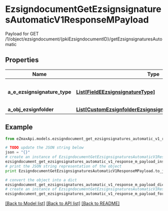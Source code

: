 # EzsigndocumentGetEzsignsignaturesAutomaticV1ResponseMPayload

Payload for GET /1/object/ezsigndocument/{pkiEzsigndocumentID}/getEzsignsignaturesAutomatic

## Properties

Name | Type | Description | Notes
------------ | ------------- | ------------- | -------------
**a_e_ezsignsignature_type** | [**List[FieldEEzsignsignatureType]**](FieldEEzsignsignatureType.md) | All eEzsignsignatureType contained in the response | 
**a_obj_ezsignfolder** | [**List[CustomEzsignfolderEzsignsignaturesAutomaticResponse]**](CustomEzsignfolderEzsignsignaturesAutomaticResponse.md) |  | 

## Example

```python
from eZmaxApi.models.ezsigndocument_get_ezsignsignatures_automatic_v1_response_m_payload import EzsigndocumentGetEzsignsignaturesAutomaticV1ResponseMPayload

# TODO update the JSON string below
json = "{}"
# create an instance of EzsigndocumentGetEzsignsignaturesAutomaticV1ResponseMPayload from a JSON string
ezsigndocument_get_ezsignsignatures_automatic_v1_response_m_payload_instance = EzsigndocumentGetEzsignsignaturesAutomaticV1ResponseMPayload.from_json(json)
# print the JSON string representation of the object
print EzsigndocumentGetEzsignsignaturesAutomaticV1ResponseMPayload.to_json()

# convert the object into a dict
ezsigndocument_get_ezsignsignatures_automatic_v1_response_m_payload_dict = ezsigndocument_get_ezsignsignatures_automatic_v1_response_m_payload_instance.to_dict()
# create an instance of EzsigndocumentGetEzsignsignaturesAutomaticV1ResponseMPayload from a dict
ezsigndocument_get_ezsignsignatures_automatic_v1_response_m_payload_form_dict = ezsigndocument_get_ezsignsignatures_automatic_v1_response_m_payload.from_dict(ezsigndocument_get_ezsignsignatures_automatic_v1_response_m_payload_dict)
```
[[Back to Model list]](../README.md#documentation-for-models) [[Back to API list]](../README.md#documentation-for-api-endpoints) [[Back to README]](../README.md)


